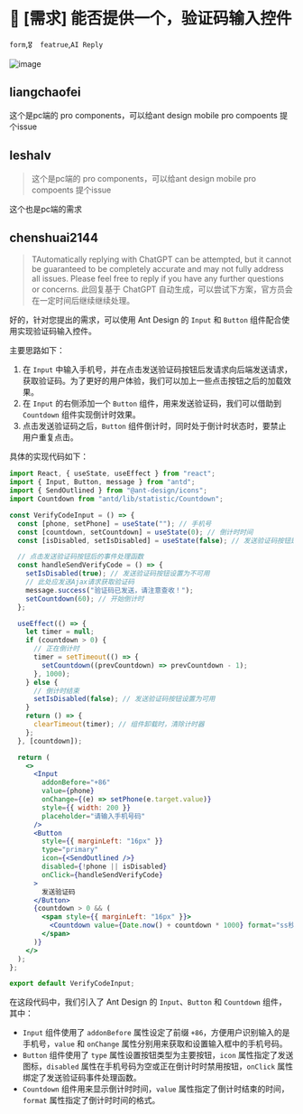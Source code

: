 # 👑 [需求] 能否提供一个，验证码输入控件

`form`,`🎖️  featrue`,`AI Reply`

![image](https://user-images.githubusercontent.com/30397655/182740339-f9bc6c0b-a28f-4138-803b-d4b7c71cec9d.png)

## liangchaofei

这个是pc端的 pro components，可以给ant design mobile pro compoents 提个issue

## leshalv

> 这个是pc端的 pro components，可以给ant design mobile pro compoents 提个issue

这个也是pc端的需求

## chenshuai2144

> TAutomatically replying with ChatGPT can be attempted, but it cannot be guaranteed to be completely accurate and may not fully address all issues. Please feel free to reply if you have any further questions or concerns.
> 此回复基于 ChatGPT 自动生成，可以尝试下方案，官方员会在一定时间后继续继续处理。

好的，针对您提出的需求，可以使用 Ant Design 的 `Input` 和 `Button` 组件配合使用实现验证码输入控件。

主要思路如下：

1. 在 `Input` 中输入手机号，并在点击发送验证码按钮后发请求向后端发送请求，获取验证码。为了更好的用户体验，我们可以加上一些点击按钮之后的加载效果。
2. 在 `Input` 的右侧添加一个 `Button` 组件，用来发送验证码，我们可以借助到 `Countdown` 组件实现倒计时效果。
3. 点击发送验证码之后，`Button` 组件倒计时，同时处于倒计时状态时，要禁止用户重复点击。

具体的实现代码如下：

```jsx
import React, { useState, useEffect } from "react";
import { Input, Button, message } from "antd";
import { SendOutlined } from "@ant-design/icons";
import Countdown from "antd/lib/statistic/Countdown";

const VerifyCodeInput = () => {
  const [phone, setPhone] = useState(""); // 手机号
  const [countdown, setCountdown] = useState(0); // 倒计时时间
  const [isDisabled, setIsDisabled] = useState(false); // 发送验证码按钮是否不可用

  // 点击发送验证码按钮后的事件处理函数
  const handleSendVerifyCode = () => {
    setIsDisabled(true); // 发送验证码按钮设置为不可用
    // 此处应发送Ajax请求获取验证码
    message.success("验证码已发送，请注意查收！");
    setCountdown(60); // 开始倒计时
  };

  useEffect(() => {
    let timer = null;
    if (countdown > 0) {
      // 正在倒计时
      timer = setTimeout(() => {
        setCountdown((prevCountdown) => prevCountdown - 1);
      }, 1000);
    } else {
      // 倒计时结束
      setIsDisabled(false); // 发送验证码按钮设置为可用
    }
    return () => {
      clearTimeout(timer); // 组件卸载时，清除计时器
    };
  }, [countdown]);

  return (
    <>
      <Input
        addonBefore="+86"
        value={phone}
        onChange={(e) => setPhone(e.target.value)}
        style={{ width: 200 }}
        placeholder="请输入手机号码"
      />
      <Button
        style={{ marginLeft: "16px" }}
        type="primary"
        icon={<SendOutlined />}
        disabled={!phone || isDisabled}
        onClick={handleSendVerifyCode}
      >
        发送验证码
      </Button>
      {countdown > 0 && (
        <span style={{ marginLeft: "16px" }}>
          <Countdown value={Date.now() + countdown * 1000} format="ss秒" />
        </span>
      )}
    </>
  );
};

export default VerifyCodeInput;
```

在这段代码中，我们引入了 Ant Design 的 `Input`、`Button` 和 `Countdown` 组件，其中：

- `Input` 组件使用了 `addonBefore` 属性设定了前缀 `+86`，方便用户识别输入的是手机号，`value` 和 `onChange` 属性分别用来获取和设置输入框中的手机号码。
- `Button` 组件使用了 `type` 属性设置按钮类型为主要按钮，`icon` 属性指定了发送图标，`disabled` 属性在手机号码为空或正在倒计时时禁用按钮，`onClick` 属性绑定了发送验证码事件处理函数。
- `Countdown` 组件用来显示倒计时时间，`value` 属性指定了倒计时结束的时间，`format` 属性指定了倒计时时间的格式。
